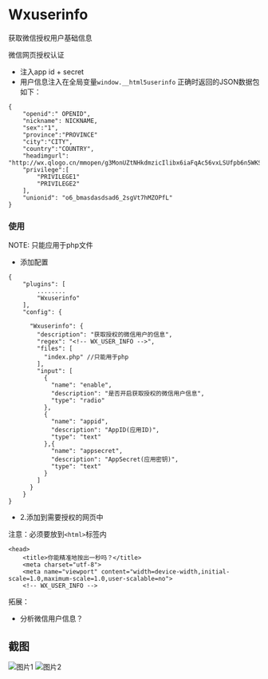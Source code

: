# Wxuserinfo

获取微信授权用户基础信息

微信网页授权认证
- 注入app id + secret
- 用户信息注入在全局变量`window.__html5userinfo` 正确时返回的JSON数据包如下：

```
{
    "openid":" OPENID",
    "nickname": NICKNAME,
    "sex":"1",
    "province":"PROVINCE"
    "city":"CITY",
    "country":"COUNTRY",
    "headimgurl": "http://wx.qlogo.cn/mmopen/g3MonUZtNHkdmzicIlibx6iaFqAc56vxLSUfpb6n5WKSYVY0ChQKkiaJSgQ1dZuTOgvLLrhJbERQQ4eMsv84eavHiaiceqxibJxCfHe/46", 
    "privilege":[
        "PRIVILEGE1"
        "PRIVILEGE2"
    ],
    "unionid": "o6_bmasdasdsad6_2sgVt7hMZOPfL"
}

```

### 使用

NOTE: 只能应用于php文件

- 添加配置

```
{
    "plugins": [
        ........
        "Wxuserinfo"
    ],
    "config": {
      
      "Wxuserinfo": {
        "description": "获取授权的微信用户的信息",
        "regex": "<!-- WX_USER_INFO -->",
        "files": [
          "index.php" //只能用于php
        ],
        "input": [
          {
            "name": "enable",
            "description": "是否开启获取授权的微信用户信息",
            "type": "radio"
          },
          {
            "name": "appid",
            "description": "AppID(应用ID)",
            "type": "text"
          },{
            "name": "appsecret",
            "description": "AppSecret(应用密钥)",
            "type": "text"
          }
        ]
      }
    }
}
```

- 2.添加到需要授权的网页中

注意：必须要放到`<html>`标签内

```
<head>
    <title>你能精准地按出一秒吗？</title>
    <meta charset="utf-8">
    <meta name="viewport" content="width=device-width,initial-scale=1.0,maximum-scale=1.0,user-scalable=no">
    <!-- WX_USER_INFO -->
```


拓展：
- 分析微信用户信息？

## 截图

![图片1](https://dn-coding-net-production-pp.qbox.me/c9ac7ba0-bdec-4cf3-a98f-4cb9449d1a83.png) 
![图片2](https://dn-coding-net-production-pp.qbox.me/264657f7-33aa-4444-a982-e46024ca4f44.png) 